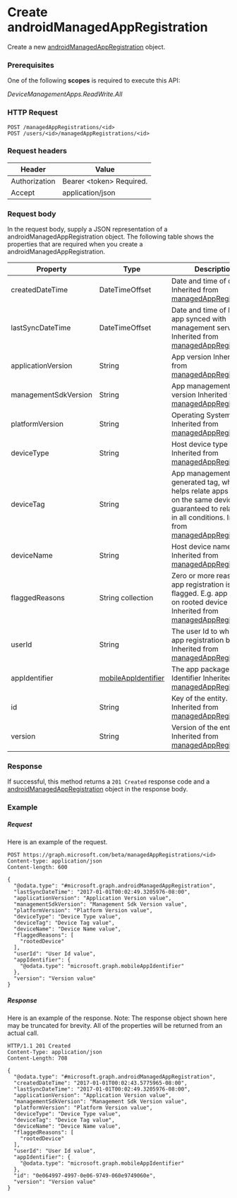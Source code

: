 ﻿# Create androidManagedAppRegistration
Create a new [androidManagedAppRegistration](../resources/intune_mam_androidManagedAppRegistration.md) object.
### Prerequisites
One of the following **scopes** is required to execute this API:

*DeviceManagementApps.ReadWrite.All*
### HTTP Request
<!-- {
  "blockType": "ignored"
}
-->
```http
POST /managedAppRegistrations/<id>
POST /users/<id>/managedAppRegistrations/<id>
```

### Request headers
|Header|Value|
|---|---|
|Authorization|Bearer &lt;token&gt; Required.|
|Accept|application/json|

### Request body
In the request body, supply a JSON representation of a androidManagedAppRegistration object.
The following table shows the properties that are required when you create a androidManagedAppRegistration.

|Property|Type|Description|
|---|---|---|
|createdDateTime|DateTimeOffset|Date and time of creation Inherited from [managedAppRegistration](intune_mam_managedAppRegistration.md).|
|lastSyncDateTime|DateTimeOffset|Date and time of last the app synced with management service. Inherited from [managedAppRegistration](intune_mam_managedAppRegistration.md).|
|applicationVersion|String|App version Inherited from [managedAppRegistration](intune_mam_managedAppRegistration.md).|
|managementSdkVersion|String|App management SDK version Inherited from [managedAppRegistration](intune_mam_managedAppRegistration.md).|
|platformVersion|String|Operating System version Inherited from [managedAppRegistration](intune_mam_managedAppRegistration.md).|
|deviceType|String|Host device type Inherited from [managedAppRegistration](intune_mam_managedAppRegistration.md).|
|deviceTag|String|App management SDK generated tag, which helps relate apps hosted on the same device. Not guaranteed to relate apps in all conditions. Inherited from [managedAppRegistration](intune_mam_managedAppRegistration.md).|
|deviceName|String|Host device name Inherited from [managedAppRegistration](intune_mam_managedAppRegistration.md).|
|flaggedReasons|String collection|Zero or more reasons an app registration is flagged. E.g. app running on rooted device Inherited from [managedAppRegistration](intune_mam_managedAppRegistration.md).|
|userId|String|The user Id to who this app registration belongs. Inherited from [managedAppRegistration](intune_mam_managedAppRegistration.md).|
|appIdentifier|[mobileAppIdentifier](../resources/intune_mam_mobileAppIdentifier.md)|The app package Identifier Inherited from [managedAppRegistration](intune_mam_managedAppRegistration.md).|
|id|String|Key of the entity. Inherited from [managedAppRegistration](intune_mam_managedAppRegistration.md).|
|version|String|Version of the entity. Inherited from [managedAppRegistration](intune_mam_managedAppRegistration.md).|



### Response
If successful, this method returns a `201 Created` response code and a [androidManagedAppRegistration](../resources/intune_mam_androidManagedAppRegistration.md) object in the response body.

### Example
##### Request
Here is an example of the request.
```http
POST https://graph.microsoft.com/beta/managedAppRegistrations/<id>
Content-type: application/json
Content-length: 600

{
  "@odata.type": "#microsoft.graph.androidManagedAppRegistration",
  "lastSyncDateTime": "2017-01-01T00:02:49.3205976-08:00",
  "applicationVersion": "Application Version value",
  "managementSdkVersion": "Management Sdk Version value",
  "platformVersion": "Platform Version value",
  "deviceType": "Device Type value",
  "deviceTag": "Device Tag value",
  "deviceName": "Device Name value",
  "flaggedReasons": [
    "rootedDevice"
  ],
  "userId": "User Id value",
  "appIdentifier": {
    "@odata.type": "microsoft.graph.mobileAppIdentifier"
  },
  "version": "Version value"
}
```

##### Response
Here is an example of the response. Note: The response object shown here may be truncated for brevity. All of the properties will be returned from an actual call.
```http
HTTP/1.1 201 Created
Content-Type: application/json
Content-Length: 708

{
  "@odata.type": "#microsoft.graph.androidManagedAppRegistration",
  "createdDateTime": "2017-01-01T00:02:43.5775965-08:00",
  "lastSyncDateTime": "2017-01-01T00:02:49.3205976-08:00",
  "applicationVersion": "Application Version value",
  "managementSdkVersion": "Management Sdk Version value",
  "platformVersion": "Platform Version value",
  "deviceType": "Device Type value",
  "deviceTag": "Device Tag value",
  "deviceName": "Device Name value",
  "flaggedReasons": [
    "rootedDevice"
  ],
  "userId": "User Id value",
  "appIdentifier": {
    "@odata.type": "microsoft.graph.mobileAppIdentifier"
  },
  "id": "0e064997-4997-0e06-9749-060e9749060e",
  "version": "Version value"
}
```



